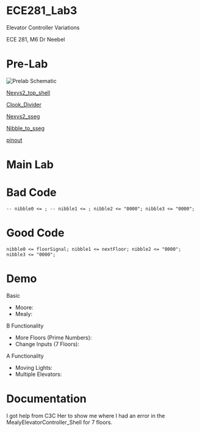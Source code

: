 ECE281_Lab3
===========

Elevator Controller Variations

ECE 281, M6 Dr Neebel

Pre-Lab
===========

![Prelab Schematic](https://github.com/KyleJonas/ECE281_Lab3/blob/master/Prelab_Schematic.PNG?raw=true "Image")

[Nexys2_top_shell](https://github.com/KyleJonas/ECE281_Lab3/blob/master/Nexys2_top_shell.vhd)

[Clook_Divider](https://github.com/KyleJonas/ECE281_Lab3/blob/master/Clock_Divider.vhd)

[Nexys2_sseg](https://github.com/KyleJonas/ECE281_Lab3/blob/master/nexys2_sseg.vhd)

[Nibble_to_sseg](https://github.com/KyleJonas/ECE281_Lab3/blob/master/nibble_to_sseg.vhd)

[pinout](https://github.com/KyleJonas/ECE281_CE3/blob/master/MooreElevatorController_Shell.vhd)


Main Lab
===========

Bad Code
===========
`
-- nibble0 <= ;
-- nibble1 <= ;
nibble2 <= "0000";
nibble3 <= "0000";
`

Good Code
===========
`
nibble0 <= floorSignal;
nibble1 <= nextFloor;
nibble2 <= "0000";
nibble3 <= "0000";
`

Demo
===========
Basic
* Moore:
* Mealy:

B Functionality
* More Floors (Prime Numbers):
* Change Inputs (7 Floors):

A Functionality
* Moving Lights:
* Multiple Elevators:


Documentation
===========

I got help from C3C Her to show me where I had an error in the MealyElevatorController_Shell for 7 floors.


